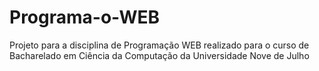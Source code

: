 # Programa-o-WEB
Projeto para a disciplina de Programação WEB realizado para o curso de Bacharelado em Ciência da Computação da Universidade Nove de Julho
